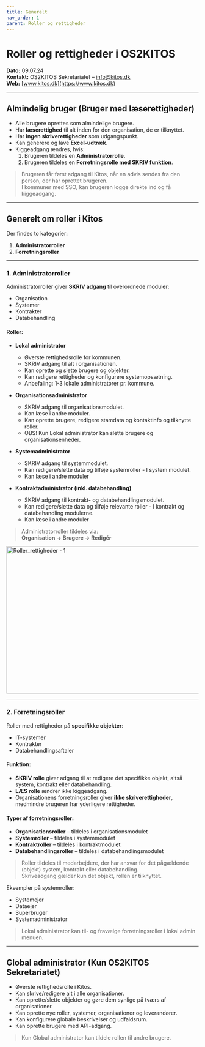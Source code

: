 ```yaml
---
title: Generelt
nav_order: 1
parent: Roller og rettigheder
---
```



# Roller og rettigheder i OS2KITOS  
**Dato:** 09.07.24  
**Kontakt:** OS2KITOS Sekretariatet – [info@kitos.dk](mailto:info@kitos.dk)  
**Web:** [www.kitos.dk](https://www.kitos.dk)

---

## Almindelig bruger (Bruger med læserettigheder)

- Alle brugere oprettes som almindelige brugere.
- Har **læserettighed** til alt inden for den organisation, de er tilknyttet.
- Har **ingen skriverettigheder** som udgangspunkt.
- Kan generere og lave **Excel-udtræk**.
- Kiggeadgang ændres, hvis:
  1. Brugeren tildeles en **Administratorrolle**.
  2. Brugeren tildeles en **Forretningsrolle med SKRIV funktion**.


> Brugeren får først adgang til Kitos, når en advis sendes fra den person, der har oprettet brugeren.  
> I kommuner med SSO, kan brugeren logge direkte ind og få kiggeadgang.

---

## Generelt om roller i Kitos

Der findes to kategorier:

1. **Administratorroller**
2. **Forretningsroller**

---

### 1. Administratorroller

Administratorroller giver **SKRIV adgang** til overordnede moduler:

- Organisation
- Systemer
- Kontrakter
- Databehandling


#### Roller:

- **Lokal administrator**
  - Øverste rettighedsrolle for kommunen.
  - SKRIV adgang til alt i organisationen.
  - Kan oprette og slette brugere og objekter.
  - Kan redigere rettigheder og konfigurere systemopsætning.
  - Anbefaling: 1-3 lokale administratorer pr. kommune.

- **Organisationsadministrator**
  - SKRIV adgang til organisationsmodulet.
  - Kan læse i andre moduler.
  - Kan oprette brugere, redigere stamdata og kontaktinfo og tilknytte roller.
  - OBS! Kun Lokal administrator kan slette brugere og organisationsenheder.

- **Systemadministrator**
  - SKRIV adgang til systemmodulet.
  - Kan redigere/slette data og tilføje systemroller - I system modulet.
  - Kan læse i andre moduler

- **Kontraktadministrator (inkl. databehandling)**
  - SKRIV adgang til kontrakt- og databehandlingsmodulet.
  - Kan redigere/slette data og tilføje relevante roller - I kontrakt og databehandling modulerne.
  - Kan læse i andre moduler

> Administratorroller tildeles via:  
> **Organisation → Brugere → Redigér**
 
<img width="1697" height="385" alt="Roller_rettigheder - 1" src="https://github.com/user-attachments/assets/23412b45-b373-4f8b-bd27-5fb464e99015" />

---

### 2. Forretningsroller

Roller med rettigheder på **specifikke objekter**:

- IT-systemer
- Kontrakter
- Databehandlingsaftaler

#### Funktion:

- **SKRIV rolle** giver adgang til at redigere det specifikke objekt, altså system, kontrakt eller databehandling.
- **LÆS rolle** ændrer ikke kiggeadgang.
- Organisationens forretningsroller giver **ikke skriverettigheder**, medmindre brugeren har yderligere rettigheder.

#### Typer af forretningsroller:

- **Organisationsroller** – tildeles i organisationsmodulet  
- **Systemroller** – tildeles i systemmodulet  
- **Kontraktroller** – tildeles i kontraktmodulet  
- **Databehandlingsroller** – tildeles i databehandlingsmodulet

> Roller tildeles til medarbejdere, der har ansvar for det pågældende (objekt) system, kontrakt eller databehandling.  
> Skriveadgang gælder kun det objekt, rollen er tilknyttet.

Eksempler på systemroller:

- Systemejer  
- Dataejer  
- Superbruger  
- Systemadministrator

> Lokal administrator kan til- og fravælge forretningsroller i lokal admin menuen.

---

## Global administrator (Kun OS2KITOS Sekretariatet)

- Øverste rettighedsrolle i Kitos.
- Kan skrive/redigere alt i alle organisationer.
- Kan oprette/slette objekter og gøre dem synlige på tværs af organisationer.
- Kan oprette nye roller, systemer, organisationer og leverandører.
- Kan konfigurere globale beskrivelser og udfaldsrum.
- Kan oprette brugere med API-adgang.

<!-- BILLEDE HER: Global administrator funktioner -->

> Kun Global administrator kan tildele rollen til andre brugere.
